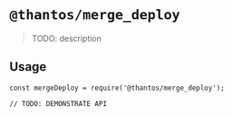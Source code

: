 # `@thantos/merge_deploy`

> TODO: description

## Usage

```
const mergeDeploy = require('@thantos/merge_deploy');

// TODO: DEMONSTRATE API
```
